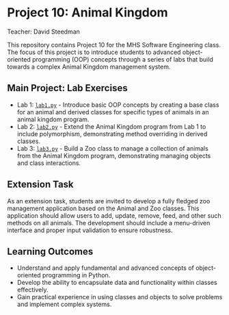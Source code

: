 # Project 10: Animal Kingdom

Teacher: David Steedman

This repository contains Project 10 for the MHS Software Engineering class. The focus of this project is to 
introduce students to advanced object-oriented programming (OOP) concepts through a series of labs that build 
towards a complex Animal Kingdom management system.

## Main Project: Lab Exercises
- Lab 1: [`lab1.py`](lab1.py) - Introduce basic OOP concepts by creating a base class for an animal and derived 
  classes for specific types of animals in an animal kingdom program.
- Lab 2: [`lab2.py`](lab2.py) - Extend the Animal Kingdom program from Lab 1 to include polymorphism, 
  demonstrating method overriding in derived classes.
- Lab 3: [`lab3.py`](lab3.py) - Build a Zoo class to manage a collection of animals from the Animal Kingdom 
  program, demonstrating managing objects and class interactions.

## Extension Task
As an extension task, students are invited to develop a fully fledged zoo management application 
based on the Animal and Zoo classes. This application should allow users to add, update, remove, feed, and 
other such methods on all animals. The development should include a menu-driven interface and proper input 
validation to ensure robustness.

## Learning Outcomes
- Understand and apply fundamental and advanced concepts of object-oriented programming in Python.
- Develop the ability to encapsulate data and functionality within classes effectively.
- Gain practical experience in using classes and objects to solve problems and implement complex systems.